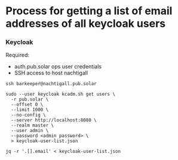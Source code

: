# Process for getting a list of email addresses of all keycloak users

### Keycloak
Required:
- auth.pub.solar ops user credentials
- SSH access to host nachtigall
```
ssh barkeeper@nachtigall.pub.solar

sudo --user keycloak kcadm.sh get users \
  -r pub.solar \
  --offset 0 \
  --limit 1000 \
  --no-config \
  --server http://localhost:8080 \
  --realm master \
  --user admin \
  --password <admin password> \
  > keycloak-user-list.json

jq -r '.[].email' < keycloak-user-list.json
```

